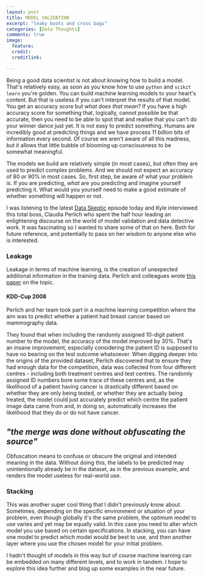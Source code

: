 ```yaml
---
layout: post
title: MODEL VALIDATION
excerpt: "leaky boots and cross bags"
categories: [Data Thoughts]
comments: true
image: 
  feature: 
  credit: 
  creditlink: 

---
```



Being a good data scientist is not about knowing how to build a model. That's relatively easy, as soon as you know how to use `python` and `scikit learn` you're golden. You can build machine learning models to your heart's content. But that is useless if you can't interpret the results of that model. You get an accuracy score but _what does that mean_? If you have a high accuracy score for something that, logically, cannot possible be that accurate, then you need to be able to spot that and realise that you can't do your winner dance just yet. It is not easy to predict something. Humans are incredibly good at predicting things and we have process _11 billion_ bits of information every second. Of course we aren't aware of all this madness, but it allows that little bubble of blooming up consciousness to be somewhat meaningful. 

The models we build are relatively simple (in most cases), but often they are used to predict complex problems. And we should not expect an accuracy of 80 or 90% in most cases. So, first step, be aware of what your problem is. If you are predicting, _what_ are you predicting and imagine yourself predicting it. What would you yourself need to make a good estimate of whether something will happen or not. 

I was listening to the latest [Data Skeptic](http://dataskeptic.com/epnotes/predictive-models-on-random-data.php) episode today and Kyle interviewed this total boss, Claudia Perlich who spent the half hour leading an enlightening discourse on the world of model validation and data detective work. It was fascinating so I wanted to share some of that on here. Both for future reference, and potentially to pass on her wisdom to anyone else who is interested. 


### Leakage

Leakage in terms of machine learning, is the creation of unexpected additional information in the training data. Perlich and colleagues wrote [this paper](http://dstillery.com/wp-content/uploads/2014/05/Leakage-in-Data-Mining-Formulation-Detection-and-Avoidance.pdf) on the topic.


#### KDD-Cup 2008

Perlich and her team took part in a machine learning competition where the aim was to predict whether a patient had breast cancer based on mammography data.

They found that when including the randomly assigned 10-digit patient number to the model, the accuracy of the model improved by 30%. That's an insane improvement, especially considering the patient ID is supposed to have no bearing on the test outcome whatsoever. When digging deeper into the origins of the provided dataset, Perlich discovered that to ensure they had enough data for the competition, data was collected from four different centres - including both treatment centres and test centres. The randomly assigned ID numbers bore some trace of these centres and, as the likelihood of a patient having cancer is drastically different based on whether they are only being tested, or whether they are actually being treated, the model could just accurately predict which centre the patient image data came from and, in doing so, automatically increases the likelihood that they do or do not have cancer.

## _"the merge was done without obfuscating the source"_

Obfuscation means to confuse or obscure the original and intended meaning in the data. Without doing this, the labels to be predicted may unintentionally already be in the dataset, as in the previous example, and renders the model useless for real-world use. 

### Stacking

This was another super cool thing that I didn't previously know about. Sometimes, depending on the specific environment or situation of your problem, even though globally it's the same problem, the optimum model to use varies and yet may be equally valid. In this case you need to alter which model you use based on certain specifications. In stacking, you can have one model to predict which model would be best to use, and then another layer where you use the chosen model for your initial problem.

I hadn't thought of models in this way but of course machine learning can be embedded on many different levels, and to work in tandem. I hope to explore this idea further and blog up some examples in the near future.



